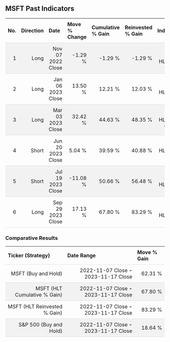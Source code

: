 
<style>
.hits {
            border-collapse: collapse;
            width: 100%;
        }
        .hits th, td {
            padding: 8px;
            border-bottom: 1px solid #ddd;
        }
        
        .hits td {text-align: right;}
        .hits th {text-align: left;}
        
        .hits tr:nth-child(even) {
            background-color: #f2f2f2;
        }
        
        .chartCol {
            width: 50%;
            float: left;
            padding: 20px;
        }  
</style>
    
<br>

## MSFT Past Indicators

<table class="hits">
    <tr>
        <th>No.</th>
        <th>Direction</th>
        <th>Date</th>
        <th>Move % Change</th>
        <th>Cumulative % Gain</th>
        <th>Reinvested % Gain</th>
        <th>Indicator</th>
      </tr>
    <tr>
        <td>1</td>
        <td>Long</td>
        <td>Nov 07 2022 Close</td>
        <td>-1.29 %</td>
        <td>-1.29 %</td>
        <td>-1.29 %</td>
        <td>Long HLT 502</td>
    </tr>
    <tr>
        <td>2</td>
        <td>Long</td>
        <td>Jan 06 2023 Close</td>
        <td>13.50 %</td>
        <td>12.21 %</td>
        <td>12.03 %</td>
        <td>Long HLT 510</td>
    </tr>
    <tr>
        <td>3</td>
        <td>Long</td>
        <td>Mar 03 2023 Close</td>
        <td>32.42 %</td>
        <td>44.63 %</td>
        <td>48.35 %</td>
        <td>Long HLT 510 GOOG</td>
    </tr>
    <tr>
        <td>4</td>
        <td>Short</td>
        <td>Jun 20 2023 Close</td>
        <td>5.04 %</td>
        <td>39.59 %</td>
        <td>40.88 %</td>
        <td>Short HLT 513 AAPL</td>
    </tr>
    <tr>
        <td>5</td>
        <td>Short</td>
        <td>Jul 19 2023 Close</td>
        <td>-11.08 %</td>
        <td>50.66 %</td>
        <td>56.48 %</td>
        <td>Short HLT 555</td>
    </tr>
    <tr>
        <td>6</td>
        <td>Long</td>
        <td>Sep 29 2023 Close</td>
        <td>17.13 %</td>
        <td>67.80 %</td>
        <td>83.29 %</td>
        <td>Long HLT 508</td>
    </tr>
    
</table>

### Comparative Results

<table class="hits">
    <thead>
        <th>Ticker (Strategy)</th>
        <th>Date Range</th>
        <th>Move % Gain</th>
    </thead>
    <tbody>
        <tr>
            <td>MSFT (Buy and Hold)</td>
            <td>2022-11-07 Close <b>-</b> 2023-11-17 Close</td>
            <td>62.31 %</td>
        </tr>
        <tr>
            <td>MSFT (HLT Cumulative % Gain)</td>
            <td>2022-11-07 Close <b>-</b> 2023-11-17 Close</td>
            <td>67.80 %</td>
        </tr>
        <tr>
            <td>MSFT (HLT Reinvested % Gain)</td>
            <td>2022-11-07 Close <b>-</b> 2023-11-17 Close</td>
            <td>83.29 %</td>
        </tr>
        <tr>
            <td>S&P 500 (Buy and Hold)</td>
            <td>2022-11-07 Close <b>-</b> 2023-11-17 Close</td>
            <td>18.64 %</td>
        </tr>
    </tbody>
</table>
<br>
<br>
